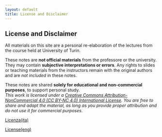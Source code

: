 ```yaml
---
layout: default
title: License and Disclaimer
---
```


## License and Disclaimer

All materials on this site are a personal re-elaboration of the lectures from the course held at University of Turin.

These notes are **not official materials** from the professore or the university. They may contain **subjective interpretations or errors**. Any rights to slides or teaching materials from the instructors remain with the original authors and are *not included* in these notes.

These notes are shared **solely for educational and non-commercial purposes**, to support personal study.  
*This work is licensed under a [Creative Commons Attribution-NonCommercial 4.0 (CC BY-NC 4.0) International License](https://creativecommons.org/licenses/by-nc/4.0/). You are free to share and adapt the material, as long as you provide proper attribution and do not use it for commercial purposes.* <br>

[Licenza(ita)](/assets/license/LICENZA(ita).html)

[License(eng)](/assets/license/LICENSE(eng).html)
